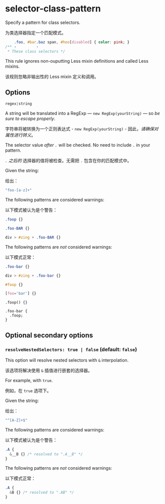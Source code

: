 # selector-class-pattern

Specify a pattern for class selectors.

为类选择器指定一个匹配模式。

```css
    .foo, #bar.baz span, #hoo[disabled] { color: pink; }
/** ↑         ↑
 * These class selectors */
```

This rule ignores non-ouputting Less mixin definitions and called Less mixins.

该规则忽略非输出性的 Less mixin 定义和调用。

## Options

```js
regex|string
```

A string will be translated into a RegExp — `new RegExp(yourString)` — so *be sure to escape properly*.

字符串将被转换为一个正则表达式 - `new RegExp(yourString)` - 因此，*请确保对属性进行转义*。

The selector value *after `.`* will be checked. No need to include `.` in your pattern.

 *`.` 之后的* 选择器的值将被检查。无需把 `.` 包含在你的匹配模式中。


Given the string:

给出：

```js
"foo-[a-z]+"
```

The following patterns are considered warnings:

以下模式被认为是个警告：

```css
.foop {}
```

```css
.foo-BAR {}
```

```css
div > #zing + .foo-BAR {}
```

The following patterns are *not* considered warnings:

以下模式正常：

```css
.foo-bar {}
```

```css
div > #zing + .foo-bar {}
```

```css
#foop {}
```

```css
[foo='bar'] {}
```

```less
.foop() {}
```

```less
.foo-bar {
  .foop;
}
```

## Optional secondary options

### `resolveNestedSelectors: true | false` (default: `false`)

This option will resolve nested selectors with `&` interpolation.

该选项将解决使用 `&` 插值进行嵌套的选择器。 

For example, with `true`.

例如，在 `true` 选项下。

Given the string:

给出：

```js
"^[A-Z]+$"
```

The following patterns are considered warnings:

以下模式被认为是个警告：

```css
.A {
  &__B {} /* resolved to ".A__B" */
}
```

The following patterns are *not* considered warnings:

以下模式正常：

```css
.A {
  &B {} /* resolved to ".AB" */
}
```
